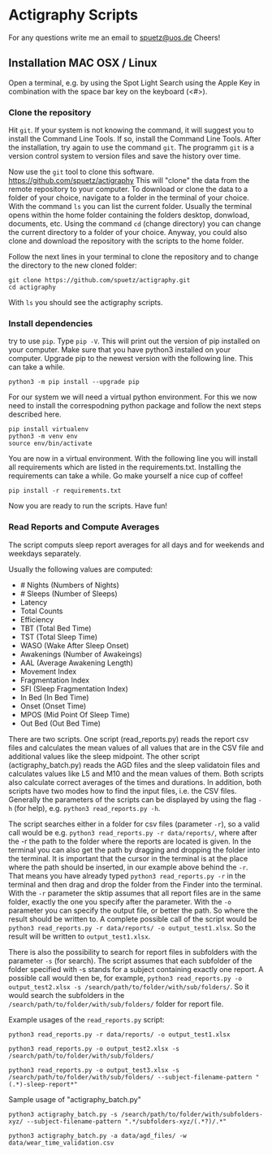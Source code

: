 
# Actigraphy Scripts

For any questions write me an email to spuetz@uos.de Cheers!

## Installation MAC OSX / Linux

Open a terminal, e.g. by using the Spot Light Search using the Apple Key in combination with the space bar key on the keyboard (<#><space>).

### Clone the repository

Hit `git`. If your system is not knowing the command, it will suggest you to install the Command Line Tools. If so, install the Command Line Tools.
After the installation, try again to use the command `git`.
The programm `git` is a version control system to version files and save the history over time.

Now use the `git` tool to clone this software. https://github.com/spuetz/actigraphy
This will "clone" the data from the remote repository to your computer.
To download or clone the data to a folder of your choice, navigate to a folder in the terminal of your choice.
With the command `ls`  you can list the current folder. Usually the terminal opens within the home folder containing the folders desktop, donwload, documents, etc.
Using the command `cd` (change directory) you can change the current directory to a folder of your choice.
Anyway, you could also clone and download the repository with the scripts to the home folder.

Follow the next lines in your terminal to clone the repository and to change the directory to the new cloned folder:
 
```
git clone https://github.com/spuetz/actigraphy.git
cd actigraphy
```

With `ls` you should see the actigraphy scripts.

### Install dependencies

try to use `pip`. Type `pip -V`. This will print out the version of pip installed on your computer. Make sure that you have python3 installed on your computer.
Upgrade pip to the newest version with the following line. This can take a while.
```
python3 -m pip install --upgrade pip
```

For our system we will need a virtual python environment. For this we now need to install the correspodning python package and follow the next steps described here.

```
pip install virtualenv
python3 -m venv env
source env/bin/activate
```

You are now in a virtual environment. With the following line you will install all requirements which are listed in the requirements.txt. Installing the requirements can take a while. Go make yourself a nice cup of coffee!

```
pip install -r requirements.txt
```

Now you are ready to run the scripts. Have fun!

### Read Reports and Compute Averages

The script computs sleep report averages for all days and for weekends and weekdays separately.

Usually the following values are computed:
 - \# Nights (Numbers of Nights)
 - \# Sleeps (Number of Sleeps)
 - Latency
 - Total Counts
 - Efficiency
 - TBT (Total Bed Time)
 - TST (Total Sleep Time)
 - WASO (Wake After Sleep Onset)
 - Awakenings (Number of Awakeings)
 - AAL (Average Awakening Length)
 - Movement Index
 - Fragmentation Index
 - SFI (Sleep Fragmentation Index)
 - In Bed (In Bed Time)
 - Onset (Onset Time)
 - MPOS (Mid Point Of Sleep Time)
 - Out Bed (Out Bed Time)


There are two scripts. One script (read_reports.py) reads the report csv files and calculates the mean values of all values that are in the CSV file and additional values like the sleep midpoint.
The other script (actigraphy_batch.py) reads the AGD files and the sleep validatoin files and calculates values like L5 and M10 and the mean values of them. Both scripts also calculate correct averages of the times and durations.
In addition, both scripts have two modes how to find the input files, i.e. the CSV files.
Generally the parameters of the scripts can be displayed by using the flag `-h` (for help), e.g. `python3 read_reports.py -h`.


The script searches either in a folder for csv files (parameter `-r`), so a valid call would be e.g. `python3 read_reports.py -r data/reports/`, where after the -r the path to the folder where the reports are located is given.
In the terminal you can also get the path by dragging and dropping the folder into the terminal. It is important that the cursor in the terminal is at the place where the path should be inserted, in our example above behind the `-r`.
That means you have already typed `python3 read_reports.py -r` in the terminal and then drag and drop the folder from the Finder into the terminal.
With the `-r` parameter the sktip assumes that all report files are in the same folder, exactly the one you specify after the parameter.
With the `-o` parameter you can specify the output file, or better the path. So where the result should be written to. 
A complete possible call of the script would be `python3 read_reports.py -r data/reports/ -o output_test1.xlsx`.
So the result will be written to `output_test1.xlsx`.

There is also the possibility to search for report files in subfolders with the parameter `-s` (for search).
The script assumes that each subfolder of the folder specified with -s stands for a subject containing exactly one report.
A possible call would then be, for example, `python3 read_reports.py -o output_test2.xlsx -s /search/path/to/folder/with/sub/folders/`.
So it would search the subfolders in the `/search/path/to/folder/with/sub/folders/` folder for report file.


Example usages of the `read_reports.py` script:

```
python3 read_reports.py -r data/reports/ -o output_test1.xlsx

python3 read_reports.py -o output_test2.xlsx -s /search/path/to/folder/with/sub/folders/ 

python3 read_reports.py -o output_test3.xlsx -s /search/path/to/folder/with/sub/folders/ --subject-filename-pattern "(.*)-sleep-report*"

```

Sample usage of "actigraphy_batch.py"

```
python3 actigraphy_batch.py -s /search/path/to/folder/with/subfolders-xyz/ --subject-filename-pattern ".*/subfolders-xyz/(.*?)/.*"

python3 actigraphy_batch.py -a data/agd_files/ -w data/wear_time_validation.csv

```